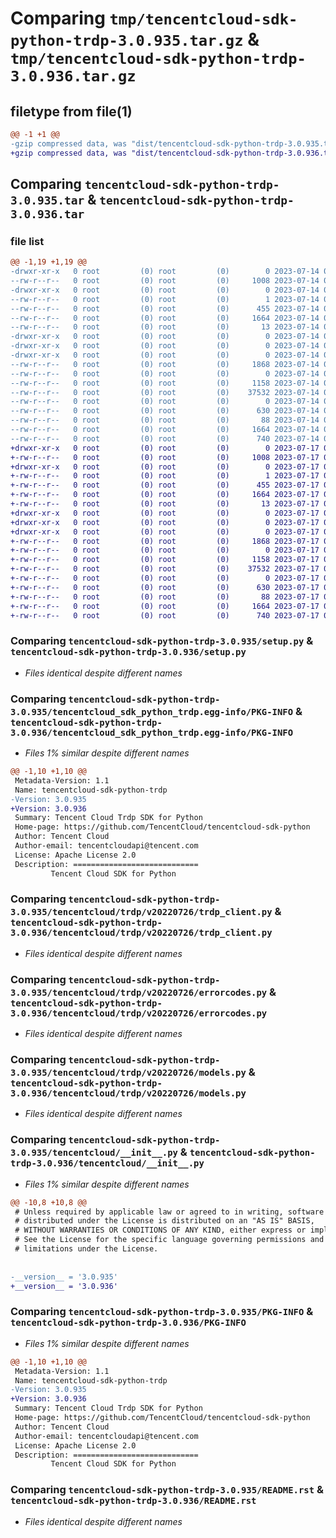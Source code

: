 # Comparing `tmp/tencentcloud-sdk-python-trdp-3.0.935.tar.gz` & `tmp/tencentcloud-sdk-python-trdp-3.0.936.tar.gz`

## filetype from file(1)

```diff
@@ -1 +1 @@
-gzip compressed data, was "dist/tencentcloud-sdk-python-trdp-3.0.935.tar", last modified: Fri Jul 14 00:41:32 2023, max compression
+gzip compressed data, was "dist/tencentcloud-sdk-python-trdp-3.0.936.tar", last modified: Mon Jul 17 00:38:32 2023, max compression
```

## Comparing `tencentcloud-sdk-python-trdp-3.0.935.tar` & `tencentcloud-sdk-python-trdp-3.0.936.tar`

### file list

```diff
@@ -1,19 +1,19 @@
-drwxr-xr-x   0 root         (0) root         (0)        0 2023-07-14 00:41:32.000000 tencentcloud-sdk-python-trdp-3.0.935/
--rw-r--r--   0 root         (0) root         (0)     1008 2023-07-14 00:41:32.000000 tencentcloud-sdk-python-trdp-3.0.935/setup.py
-drwxr-xr-x   0 root         (0) root         (0)        0 2023-07-14 00:41:32.000000 tencentcloud-sdk-python-trdp-3.0.935/tencentcloud_sdk_python_trdp.egg-info/
--rw-r--r--   0 root         (0) root         (0)        1 2023-07-14 00:41:32.000000 tencentcloud-sdk-python-trdp-3.0.935/tencentcloud_sdk_python_trdp.egg-info/dependency_links.txt
--rw-r--r--   0 root         (0) root         (0)      455 2023-07-14 00:41:32.000000 tencentcloud-sdk-python-trdp-3.0.935/tencentcloud_sdk_python_trdp.egg-info/SOURCES.txt
--rw-r--r--   0 root         (0) root         (0)     1664 2023-07-14 00:41:32.000000 tencentcloud-sdk-python-trdp-3.0.935/tencentcloud_sdk_python_trdp.egg-info/PKG-INFO
--rw-r--r--   0 root         (0) root         (0)       13 2023-07-14 00:41:32.000000 tencentcloud-sdk-python-trdp-3.0.935/tencentcloud_sdk_python_trdp.egg-info/top_level.txt
-drwxr-xr-x   0 root         (0) root         (0)        0 2023-07-14 00:41:32.000000 tencentcloud-sdk-python-trdp-3.0.935/tencentcloud/
-drwxr-xr-x   0 root         (0) root         (0)        0 2023-07-14 00:41:32.000000 tencentcloud-sdk-python-trdp-3.0.935/tencentcloud/trdp/
-drwxr-xr-x   0 root         (0) root         (0)        0 2023-07-14 00:41:32.000000 tencentcloud-sdk-python-trdp-3.0.935/tencentcloud/trdp/v20220726/
--rw-r--r--   0 root         (0) root         (0)     1868 2023-07-14 00:41:32.000000 tencentcloud-sdk-python-trdp-3.0.935/tencentcloud/trdp/v20220726/trdp_client.py
--rw-r--r--   0 root         (0) root         (0)        0 2023-07-14 00:41:32.000000 tencentcloud-sdk-python-trdp-3.0.935/tencentcloud/trdp/v20220726/__init__.py
--rw-r--r--   0 root         (0) root         (0)     1158 2023-07-14 00:41:32.000000 tencentcloud-sdk-python-trdp-3.0.935/tencentcloud/trdp/v20220726/errorcodes.py
--rw-r--r--   0 root         (0) root         (0)    37532 2023-07-14 00:41:32.000000 tencentcloud-sdk-python-trdp-3.0.935/tencentcloud/trdp/v20220726/models.py
--rw-r--r--   0 root         (0) root         (0)        0 2023-07-14 00:41:32.000000 tencentcloud-sdk-python-trdp-3.0.935/tencentcloud/trdp/__init__.py
--rw-r--r--   0 root         (0) root         (0)      630 2023-07-14 00:41:32.000000 tencentcloud-sdk-python-trdp-3.0.935/tencentcloud/__init__.py
--rw-r--r--   0 root         (0) root         (0)       88 2023-07-14 00:41:32.000000 tencentcloud-sdk-python-trdp-3.0.935/setup.cfg
--rw-r--r--   0 root         (0) root         (0)     1664 2023-07-14 00:41:32.000000 tencentcloud-sdk-python-trdp-3.0.935/PKG-INFO
--rw-r--r--   0 root         (0) root         (0)      740 2023-07-14 00:41:32.000000 tencentcloud-sdk-python-trdp-3.0.935/README.rst
+drwxr-xr-x   0 root         (0) root         (0)        0 2023-07-17 00:38:32.000000 tencentcloud-sdk-python-trdp-3.0.936/
+-rw-r--r--   0 root         (0) root         (0)     1008 2023-07-17 00:38:32.000000 tencentcloud-sdk-python-trdp-3.0.936/setup.py
+drwxr-xr-x   0 root         (0) root         (0)        0 2023-07-17 00:38:32.000000 tencentcloud-sdk-python-trdp-3.0.936/tencentcloud_sdk_python_trdp.egg-info/
+-rw-r--r--   0 root         (0) root         (0)        1 2023-07-17 00:38:32.000000 tencentcloud-sdk-python-trdp-3.0.936/tencentcloud_sdk_python_trdp.egg-info/dependency_links.txt
+-rw-r--r--   0 root         (0) root         (0)      455 2023-07-17 00:38:32.000000 tencentcloud-sdk-python-trdp-3.0.936/tencentcloud_sdk_python_trdp.egg-info/SOURCES.txt
+-rw-r--r--   0 root         (0) root         (0)     1664 2023-07-17 00:38:32.000000 tencentcloud-sdk-python-trdp-3.0.936/tencentcloud_sdk_python_trdp.egg-info/PKG-INFO
+-rw-r--r--   0 root         (0) root         (0)       13 2023-07-17 00:38:32.000000 tencentcloud-sdk-python-trdp-3.0.936/tencentcloud_sdk_python_trdp.egg-info/top_level.txt
+drwxr-xr-x   0 root         (0) root         (0)        0 2023-07-17 00:38:32.000000 tencentcloud-sdk-python-trdp-3.0.936/tencentcloud/
+drwxr-xr-x   0 root         (0) root         (0)        0 2023-07-17 00:38:32.000000 tencentcloud-sdk-python-trdp-3.0.936/tencentcloud/trdp/
+drwxr-xr-x   0 root         (0) root         (0)        0 2023-07-17 00:38:32.000000 tencentcloud-sdk-python-trdp-3.0.936/tencentcloud/trdp/v20220726/
+-rw-r--r--   0 root         (0) root         (0)     1868 2023-07-17 00:38:32.000000 tencentcloud-sdk-python-trdp-3.0.936/tencentcloud/trdp/v20220726/trdp_client.py
+-rw-r--r--   0 root         (0) root         (0)        0 2023-07-17 00:38:32.000000 tencentcloud-sdk-python-trdp-3.0.936/tencentcloud/trdp/v20220726/__init__.py
+-rw-r--r--   0 root         (0) root         (0)     1158 2023-07-17 00:38:32.000000 tencentcloud-sdk-python-trdp-3.0.936/tencentcloud/trdp/v20220726/errorcodes.py
+-rw-r--r--   0 root         (0) root         (0)    37532 2023-07-17 00:38:32.000000 tencentcloud-sdk-python-trdp-3.0.936/tencentcloud/trdp/v20220726/models.py
+-rw-r--r--   0 root         (0) root         (0)        0 2023-07-17 00:38:32.000000 tencentcloud-sdk-python-trdp-3.0.936/tencentcloud/trdp/__init__.py
+-rw-r--r--   0 root         (0) root         (0)      630 2023-07-17 00:38:32.000000 tencentcloud-sdk-python-trdp-3.0.936/tencentcloud/__init__.py
+-rw-r--r--   0 root         (0) root         (0)       88 2023-07-17 00:38:32.000000 tencentcloud-sdk-python-trdp-3.0.936/setup.cfg
+-rw-r--r--   0 root         (0) root         (0)     1664 2023-07-17 00:38:32.000000 tencentcloud-sdk-python-trdp-3.0.936/PKG-INFO
+-rw-r--r--   0 root         (0) root         (0)      740 2023-07-17 00:38:32.000000 tencentcloud-sdk-python-trdp-3.0.936/README.rst
```

### Comparing `tencentcloud-sdk-python-trdp-3.0.935/setup.py` & `tencentcloud-sdk-python-trdp-3.0.936/setup.py`

 * *Files identical despite different names*

### Comparing `tencentcloud-sdk-python-trdp-3.0.935/tencentcloud_sdk_python_trdp.egg-info/PKG-INFO` & `tencentcloud-sdk-python-trdp-3.0.936/tencentcloud_sdk_python_trdp.egg-info/PKG-INFO`

 * *Files 1% similar despite different names*

```diff
@@ -1,10 +1,10 @@
 Metadata-Version: 1.1
 Name: tencentcloud-sdk-python-trdp
-Version: 3.0.935
+Version: 3.0.936
 Summary: Tencent Cloud Trdp SDK for Python
 Home-page: https://github.com/TencentCloud/tencentcloud-sdk-python
 Author: Tencent Cloud
 Author-email: tencentcloudapi@tencent.com
 License: Apache License 2.0
 Description: ============================
         Tencent Cloud SDK for Python
```

### Comparing `tencentcloud-sdk-python-trdp-3.0.935/tencentcloud/trdp/v20220726/trdp_client.py` & `tencentcloud-sdk-python-trdp-3.0.936/tencentcloud/trdp/v20220726/trdp_client.py`

 * *Files identical despite different names*

### Comparing `tencentcloud-sdk-python-trdp-3.0.935/tencentcloud/trdp/v20220726/errorcodes.py` & `tencentcloud-sdk-python-trdp-3.0.936/tencentcloud/trdp/v20220726/errorcodes.py`

 * *Files identical despite different names*

### Comparing `tencentcloud-sdk-python-trdp-3.0.935/tencentcloud/trdp/v20220726/models.py` & `tencentcloud-sdk-python-trdp-3.0.936/tencentcloud/trdp/v20220726/models.py`

 * *Files identical despite different names*

### Comparing `tencentcloud-sdk-python-trdp-3.0.935/tencentcloud/__init__.py` & `tencentcloud-sdk-python-trdp-3.0.936/tencentcloud/__init__.py`

 * *Files 1% similar despite different names*

```diff
@@ -10,8 +10,8 @@
 # Unless required by applicable law or agreed to in writing, software
 # distributed under the License is distributed on an "AS IS" BASIS,
 # WITHOUT WARRANTIES OR CONDITIONS OF ANY KIND, either express or implied.
 # See the License for the specific language governing permissions and
 # limitations under the License.
 
 
-__version__ = '3.0.935'
+__version__ = '3.0.936'
```

### Comparing `tencentcloud-sdk-python-trdp-3.0.935/PKG-INFO` & `tencentcloud-sdk-python-trdp-3.0.936/PKG-INFO`

 * *Files 1% similar despite different names*

```diff
@@ -1,10 +1,10 @@
 Metadata-Version: 1.1
 Name: tencentcloud-sdk-python-trdp
-Version: 3.0.935
+Version: 3.0.936
 Summary: Tencent Cloud Trdp SDK for Python
 Home-page: https://github.com/TencentCloud/tencentcloud-sdk-python
 Author: Tencent Cloud
 Author-email: tencentcloudapi@tencent.com
 License: Apache License 2.0
 Description: ============================
         Tencent Cloud SDK for Python
```

### Comparing `tencentcloud-sdk-python-trdp-3.0.935/README.rst` & `tencentcloud-sdk-python-trdp-3.0.936/README.rst`

 * *Files identical despite different names*

